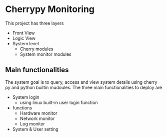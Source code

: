 # Cherrypy Monitoring

This project has three layers
-   Front View
-   Logic View
-   System level
    -   Cherry modules
    -   System monitor modules

## Main functionalities
The system goal is to query, access and view system details using cherry py and python builtin mudoules. The three main functionalities to deploy are
-   System login
    -   using linux built-in user login function
-   functions
    -   Hardware monitor
    -   Network monitor
    -   Log monitor
-   System & User setting